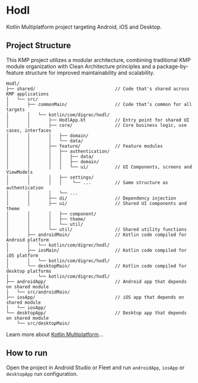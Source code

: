 # Hodl

Kotlin Multiplatform project targeting Android, iOS and Desktop.

## Project Structure

This KMP project utilizes a modular architecture, combining traditional KMP module organization with
Clean Architecture principles and a package-by-feature structure for improved maintainability and scalability.

```
Hodl/
├── shared/                              // Code that's shared across KMP applications
│   └── src/
│       ├── commonMain/                  // Code that’s common for all targets
│       │   └── kotlin/com/digrec/hodl/
│       │       ├── HodlApp.kt           // Entry point for shared UI
│       │       ├── core/                // Core business logic, use cases, interfaces
│       │       │   ├── domain/
│       │       │   └── data/
│       │       ├── feature/             // Feature modules
│       │       │   ├── authentication/
│       │       │   │   ├── data/
│       │       │   │   ├── domain/
│       │       │   │   └── ui/          // UI Components, screens and ViewModels
│       │       │   ├── settings/
│       │       │   │    └── ...         // Same structure as authentication
│       │       │   └── ...
│       │       ├── di/                  // Dependency injection
│       │       ├── ui/                  // Shared UI components and theme
│       │       │   ├── component/
│       │       │   ├── theme/
│       │       │   └── util/
│       │       └── util/                // Shared utility functions
│       ├── androidMain/                 // Kotlin code compiled for Android platform
│       │   └── kotlin/com/digrec/hodl/
│       ├── iosMain/                     // Kotlin code compiled for iOS platform
│       │   └── kotlin/com/digrec/hodl/
│       └── desktopMain/                 // Kotlin code compiled for desktop platforms
│           └── kotlin/com/digrec/hodl/
├── androidApp/                          // Android app that depends on shared module
│   └── src/androidMain/
├── iosApp/                              // iOS app that depends on shared module
│   └── iosApp/
└── desktopApp/                          // Desktop app that depends on shared module
    └── src/desktopMain/
```

Learn more about [Kotlin Multiplatform](https://www.jetbrains.com/help/kotlin-multiplatform-dev/get-started.html)…

## How to run

Open the project in Android Studio or Fleet and run `androidApp`, `iosApp` or `desktopApp` run configuration.
